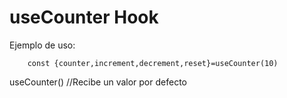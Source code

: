 # useCounter Hook

Ejemplo de uso:

```
    const {counter,increment,decrement,reset}=useCounter(10)

```

useCounter() //Recibe un valor por defecto
